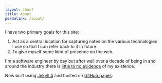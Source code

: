 ```yaml
---
layout: about
title: About
permalink: /about/
---
```


I have two primary goals for this site:

1. Act as a central location for capturing notes on the various technologies I use so that I can refer back to it in future.
2. To give myself some kind of presence on the web.

I'm a software engineer by day but after well over a decade of being in and around the industry there is [little to no evidence](https://www.youtube.com/watch?v=z_Cb5wQBoXs) of my existence.

Now built using [Jekyll 4](https://jekyllrb.com/) and hosted on [GitHub pages](https://help.github.com/en/github/working-with-github-pages).
